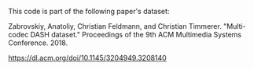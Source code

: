 This code is part of the following paper's dataset:

Zabrovskiy, Anatoliy, Christian Feldmann, and Christian Timmerer. "Multi-codec DASH dataset." Proceedings of the 9th ACM Multimedia Systems Conference. 2018.


https://dl.acm.org/doi/10.1145/3204949.3208140
